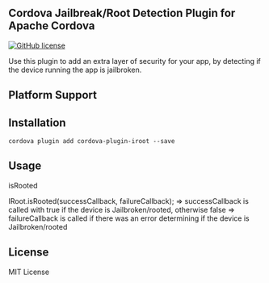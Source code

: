 ## Cordova Jailbreak/Root Detection Plugin for Apache Cordova

[![GitHub license](https://img.shields.io/badge/license-MIT-blue.svg)](https://raw.githubusercontent.com/WuglyakBolgoink/cordova-plugin-iroot/master/LICENSE)


Use this plugin to add an extra layer of security for your app, by detecting if the device running the app is jailbroken.

## Platform Support

## Installation

```
cordova plugin add cordova-plugin-iroot --save
```
   
   
## Usage

isRooted

IRoot.isRooted(successCallback, failureCallback);
=> successCallback is called with true if the device is Jailbroken/rooted, otherwise false
=> failureCallback is called if there was an error determining if the device is Jailbroken/rooted


## License

MIT License
